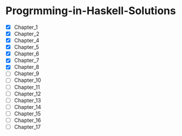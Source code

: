 # Progrmming-in-Haskell-Solutions

- [x] Chapter_1
- [x] Chapter_2
- [x] Chapter_4
- [x] Chapter_5
- [x] Chapter_6
- [x] Chapter_7
- [x] Chapter_8
- [ ] Chapter_9
- [ ] Chapter_10
- [ ] Chapter_11
- [ ] Chapter_12
- [ ] Chapter_13
- [ ] Chapter_14
- [ ] Chapter_15
- [ ] Chapter_16
- [ ] Chapter_17
